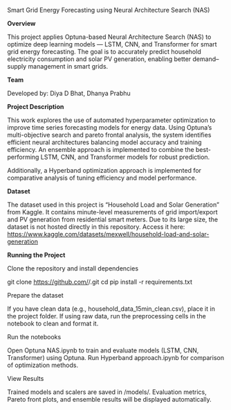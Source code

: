 Smart Grid Energy Forecasting using Neural Architecture Search (NAS)

**Overview**

This project applies Optuna-based Neural Architecture Search (NAS) to optimize deep learning models — LSTM, CNN, and Transformer for smart grid energy forecasting.
The goal is to accurately predict household electricity consumption and solar PV generation, enabling better demand–supply management in smart grids.

**Team**

Developed by: Diya D Bhat, Dhanya Prabhu

**Project Description**

This work explores the use of automated hyperparameter optimization to improve time series forecasting models for energy data.
Using Optuna’s multi-objective search and pareto frontal analysis, the system identifies efficient neural architectures balancing model accuracy and training efficiency. An ensemble approach is implemented to combine the best-performing LSTM, CNN, and Transformer models for robust prediction.

Additionally, a Hyperband optimization approach is implemented for comparative analysis of tuning efficiency and model performance.

**Dataset**

The dataset used in this project is “Household Load and Solar Generation” from Kaggle.
It contains minute-level measurements of grid import/export and PV generation from residential smart meters.
Due to its large size, the dataset is not hosted directly in this repository.
Access it here:
https://www.kaggle.com/datasets/mexwell/household-load-and-solar-generation

**Running the Project**

Clone the repository and install dependencies

git clone https://github.com/<your-username>/<repo-name>.git
cd <repo-name>
pip install -r requirements.txt

Prepare the dataset

If you have clean data (e.g., household_data_15min_clean.csv), place it in the project folder.
If using raw data, run the preprocessing cells in the notebook to clean and format it.

Run the notebooks

Open Optuna NAS.ipynb to train and evaluate models (LSTM, CNN, Transformer) using Optuna.
Run Hyperband approach.ipynb for comparison of optimization methods.

View Results

Trained models and scalers are saved in /models/.
Evaluation metrics, Pareto front plots, and ensemble results will be displayed automatically.
